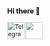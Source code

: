 ### Hi there 🦊
<a href="https://t.me/qwemmmm">
  <img align="left" alt="Telegram" width="40" src="https://cdn.jsdelivr.net/npm/simple-icons@v3/icons/telegram.svg" />
</a>
<a href='https://blanket8332.github.io/20_portfolio/'>
  <img src='https://user-images.githubusercontent.com/5713670/87202985-820dcb80-c2b6-11ea-9f56-7ec461c497c3.gif' width='40'>
</a>

